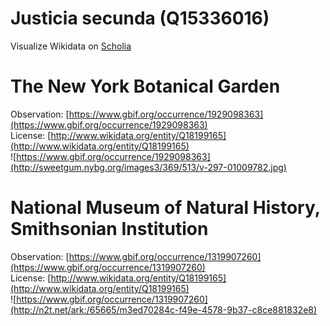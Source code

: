 
Justicia secunda (Q15336016)
============================
  
Visualize Wikidata on [Scholia](https://scholia.toolforge.org/taxon/Q15336016)
# The New York Botanical Garden
  
Observation: [https://www.gbif.org/occurrence/1929098363](https://www.gbif.org/occurrence/1929098363)  
License: [http://www.wikidata.org/entity/Q18199165](http://www.wikidata.org/entity/Q18199165)  
![https://www.gbif.org/occurrence/1929098363](http://sweetgum.nybg.org/images3/369/513/v-297-01009782.jpg)
# National Museum of Natural History, Smithsonian Institution
  
Observation: [https://www.gbif.org/occurrence/1319907260](https://www.gbif.org/occurrence/1319907260)  
License: [http://www.wikidata.org/entity/Q18199165](http://www.wikidata.org/entity/Q18199165)  
![https://www.gbif.org/occurrence/1319907260](http://n2t.net/ark:/65665/m3ed70284c-f49e-4578-9b37-c8ce881832e8)